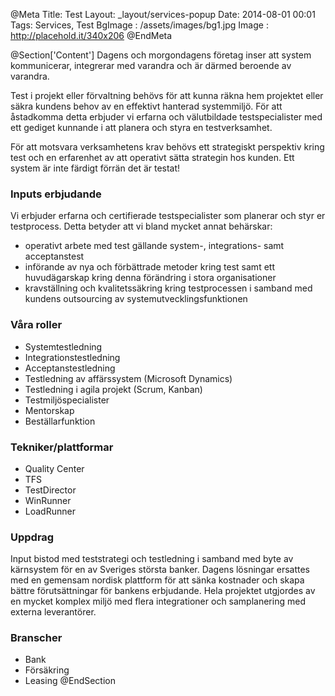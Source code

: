 @Meta
Title: Test
Layout: _layout/services-popup
Date: 2014-08-01 00:01
Tags: Services, Test
BgImage : /assets/images/bg1.jpg
Image : http://placehold.it/340x206
@EndMeta

@Section['Content']
Dagens och morgondagens företag inser att system kommunicerar, integrerar med varandra och är därmed beroende av varandra.


Test i projekt eller förvaltning behövs för att kunna räkna hem projektet eller säkra kundens behov av en effektivt hanterad systemmiljö. För att åstadkomma detta erbjuder vi erfarna och välutbildade testspecialister med ett gediget kunnande i att planera och styra en testverksamhet.


För att motsvara verksamhetens krav behövs ett strategiskt perspektiv kring test och en erfarenhet av att operativt sätta strategin hos kunden. Ett system är inte färdigt förrän det är testat!

### Inputs erbjudande
Vi erbjuder erfarna och certifierade testspecialister som planerar och styr er testprocess. Detta betyder att vi bland mycket annat behärskar:
* operativt arbete med test gällande system-, integrations- samt acceptanstest 
* införande av nya och förbättrade metoder kring test samt ett huvudägarskap kring denna förändring i stora organisationer
* kravställning och kvalitetssäkring kring testprocessen i samband med kundens outsourcing av systemutvecklingsfunktionen 

### Våra roller
* Systemtestledning
* Integrationstestledning
* Acceptanstestledning
* Testledning av affärssystem (Microsoft Dynamics)
* Testledning i agila projekt (Scrum, Kanban)
* Testmiljöspecialister
* Mentorskap
* Beställarfunktion

### Tekniker/plattformar
* Quality Center
* TFS
* TestDirector
* WinRunner
* LoadRunner

### Uppdrag
Input bistod med teststrategi och testledning i samband med byte av kärnsystem för en av Sveriges största banker. Dagens lösningar ersattes med en gemensam nordisk plattform för att sänka kostnader och skapa bättre förutsättningar för bankens erbjudande. Hela projektet utgjordes av en mycket komplex miljö med flera integrationer och samplanering med externa leverantörer.

### Branscher
* Bank 
* Försäkring
* Leasing
@EndSection